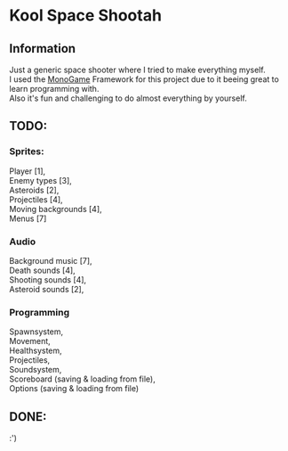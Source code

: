 #  Kool Space Shootah

## Information

Just a generic space shooter where I tried to make everything myself.<br />
I used the [MonoGame](https://www.monogame.net/) Framework for this project due to it beeing
great to learn programming with.<br />
Also it's fun and challenging to do almost everything by yourself.

## TODO:

### Sprites:
Player [1],<br />
Enemy types [3],<br />
Asteroids [2],<br />
Projectiles [4],<br />
Moving backgrounds [4],<br />
Menus [7]

### Audio
Background music [7],<br />
Death sounds [4],<br />
Shooting sounds [4],<br />
Asteroid sounds [2],<br />

### Programming
Spawnsystem,<br />
Movement,<br />
Healthsystem,<br />
Projectiles,<br />
Soundsystem,<br />
Scoreboard (saving & loading from file),<br />
Options (saving & loading from file)

## DONE:

:')<br />
